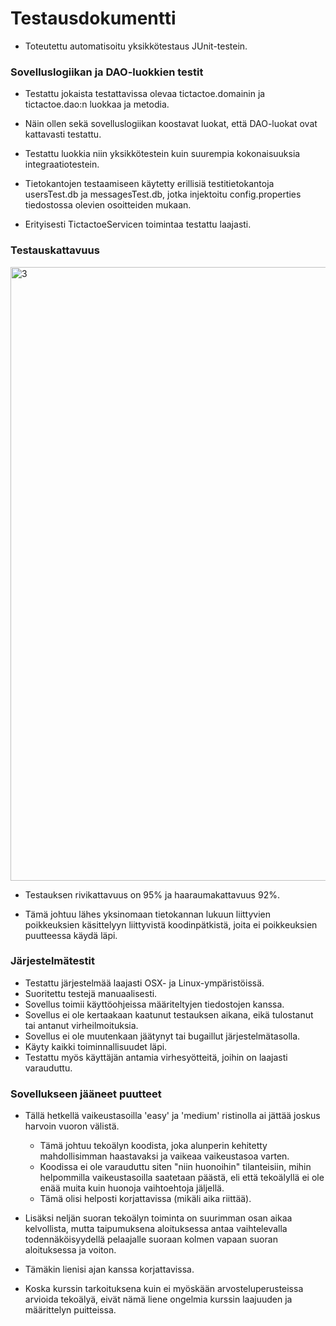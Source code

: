 # Testausdokumentti

- Toteutettu automatisoitu yksikkötestaus JUnit-testein.

### Sovelluslogiikan ja DAO-luokkien testit

- Testattu jokaista testattavissa olevaa tictactoe.domainin ja tictactoe.dao:n luokkaa ja metodia.

- Näin ollen sekä sovelluslogiikan koostavat luokat, että DAO-luokat ovat kattavasti testattu.

- Testattu luokkia niin yksikkötestein kuin suurempia kokonaisuuksia integraatiotestein.

- Tietokantojen testaamiseen käytetty erillisiä testitietokantoja usersTest.db ja messagesTest.db, jotka injektoitu config.properties tiedostossa olevien osoitteiden mukaan.

- Erityisesti TictactoeServicen toimintaa testattu laajasti.

### Testauskattavuus

<img width="982" alt="3" src="https://user-images.githubusercontent.com/93884822/147409906-932356bb-ea38-4a06-b6cf-c945a82d3c0e.png">

- Testauksen rivikattavuus on 95% ja haaraumakattavuus 92%.

- Tämä johtuu lähes yksinomaan tietokannan lukuun liittyvien poikkeuksien käsittelyyn liittyvistä koodinpätkistä, joita ei poikkeuksien puutteessa käydä läpi.

### Järjestelmätestit

- Testattu järjestelmää laajasti OSX- ja Linux-ympäristöissä.
- Suoritettu testejä manuaalisesti.
- Sovellus toimii käyttöohjeissa määriteltyjen tiedostojen kanssa.
- Sovellus ei ole kertaakaan kaatunut testauksen aikana, eikä tulostanut tai antanut virheilmoituksia.
- Sovellus ei ole muutenkaan jäätynyt tai bugaillut järjestelmätasolla.
- Käyty kaikki toiminnallisuudet läpi.
- Testattu myös käyttäjän antamia virhesyötteitä, joihin on laajasti varauduttu.

### Sovellukseen jääneet puutteet

- Tällä hetkellä vaikeustasoilla 'easy' ja 'medium' ristinolla ai jättää joskus harvoin vuoron välistä.
  - Tämä johtuu tekoälyn koodista, joka alunperin kehitetty mahdollisimman haastavaksi ja vaikeaa vaikeustasoa varten.
  - Koodissa ei ole varauduttu siten "niin huonoihin" tilanteisiin, mihin helpommilla vaikeustasoilla saatetaan päästä, eli että tekoälyllä ei ole enää muita kuin huonoja vaihtoehtoja jäljellä.
  - Tämä olisi helposti korjattavissa (mikäli aika riittää).

- Lisäksi neljän suoran tekoälyn toiminta on suurimman osan aikaa kelvollista, mutta taipumuksena aloituksessa antaa vaihtelevalla todennäköisyydellä pelaajalle suoraan kolmen vapaan suoran aloituksessa ja voiton.
- Tämäkin lienisi ajan kanssa korjattavissa.

- Koska kurssin tarkoituksena kuin ei myöskään arvosteluperusteissa arvioida tekoälyä, eivät nämä liene ongelmia kurssin laajuuden ja määrittelyn puitteissa.
